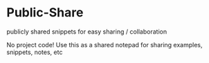 # Public-Share
publicly shared snippets for easy sharing / collaboration

No project code! Use this as a shared notepad for sharing examples, snippets, notes, etc
